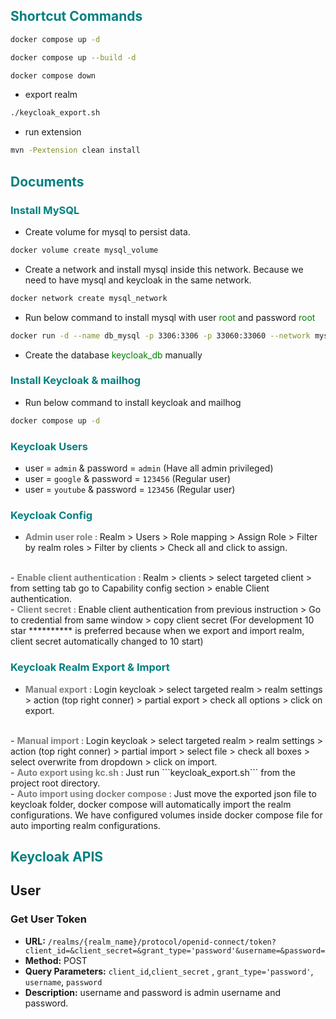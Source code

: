 ## <span style="color:Teal">Shortcut Commands</span>
```bash
docker compose up -d
```
```bash
docker compose up --build -d
```
```bash
docker compose down
```
* export realm
```bash
./keycloak_export.sh
```
* run extension
```bash
mvn -Pextension clean install
```

## <span style="color:Teal">Documents</span>

### <span style="color:Teal">Install MySQL</span>

- Create volume for mysql to persist data.
```bash
docker volume create mysql_volume
```

- Create a network and install mysql inside this network. Because we need to have mysql and keycloak in the same network.
```bash
docker network create mysql_network
```

- Run below command to install mysql with user <span style="color:Green">root</span> and password <span style="color:Green">root</span>
```bash
docker run -d --name db_mysql -p 3306:3306 -p 33060:33060 --network mysql_network -v mysql_volume:/var/lib/mysql -e MYSQL_ROOT_PASSWORD=root --restart=always mysql
```

- Create the database <span style="color:Green">keycloak_db</span> manually

### <span style="color:Teal">Install Keycloak & mailhog</span>
- Run below command to install keycloak and mailhog
```bash
docker compose up -d
```

### <span style="color:Teal">Keycloak Users</span>

- user = ```admin``` & password = ```admin``` (Have all admin privileged)
- user = ```google``` & password  = ```123456``` (Regular user)
- user = ```youtube``` & password  = ```123456``` (Regular user)



### <span style="color:Teal">Keycloak Config</span> 
- <strong style="color:Gray">Admin user role : </strong> Realm > Users > Role mapping > Assign Role > Filter by realm roles > Filter by clients > Check all and click to assign.  
<br>
- <strong style="color:Gray">Enable client authentication : </strong> Realm > clients > select targeted client > from setting tab go to Capability config section > enable Client authentication.  
<br>
- <strong  style="color:Gray">Client secret : </strong> Enable client authentication from previous instruction > Go to credential from same window > copy client secret 
(For development 10 star ********** is preferred because when we export and import realm, client secret automatically changed to 10 start)     
<br>



### <span style="color:Teal">Keycloak Realm Export & Import</span>
- <strong style="color:Gray">Manual export : </strong> Login keycloak > select targeted realm > realm settings > action (top right conner) > partial export > check all options > click on export.     
<br>
- <strong style="color:Gray">Manual import : </strong> Login keycloak > select targeted realm > realm settings > action (top right conner) > partial import > select file > check all boxes > select overwrite from dropdown > click on import.   
    <br>
- <strong style="color:Gray">Auto export using kc.sh : </strong> Just run ```keycloak_export.sh``` from the project root directory.  
    <br>
- <strong style="color:Gray">Auto import using docker compose : </strong> Just move the exported json file to keycloak folder, docker compose will automatically import the realm configurations.
  We have configured volumes inside docker compose file for auto importing realm configurations.

## <span style="color:Teal">Keycloak APIS</span>
## User
### Get User Token
- **URL:** `/realms/{realm_name}/protocol/openid-connect/token?client_id=&client_secret=&grant_type='password'&username=&password=`
- **Method:** POST
- **Query Parameters:** ```client_id```,```client_secret``` , ```grant_type='password'```, ```username```, ```password```
- **Description:** username and password is admin username and password.
